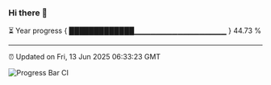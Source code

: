 ### Hi there 👋

⏳ Year progress { █████████████▁▁▁▁▁▁▁▁▁▁▁▁▁▁▁▁▁ } 44.73 %

---

⏰ Updated on Fri, 13 Jun 2025 06:33:23 GMT

![Progress Bar CI](https://github.com/liununu/liununu/workflows/Progress%20Bar%20CI/badge.svg)
